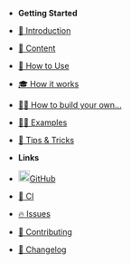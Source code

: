 - **Getting Started**
- [🐳 Introduction](/introduction.md)
- [👾 Content](/content.md)
- [🚀 How to Use](/how-to-use.md)
- [🎓 How it works](/how-it-works.md)
- [👷‍♂️ How to build your own...](/how-to-build-your-own.md)
- [🧑‍🎓 Examples](/examples.md)
- [🎁 Tips & Tricks](/tips-and-tricks.md)

- **Links**
- [<img src="https://github.com/vdesabou/kafka-docker-playground/raw/master/images/icons/octocat.png" width="20">GitHub](https://github.com/vdesabou/kafka-docker-playground)
- [🤖 CI](https://github.com/vdesabou/kafka-docker-playground/actions)
- [🔥 Issues](https://github.com/vdesabou/kafka-docker-playground/issues)
- [💞 Contributing](https://github.com/vdesabou/kafka-docker-playground/blob/master/CONTRIBUTING.md)
- [📜 Changelog](/changelog.md)
